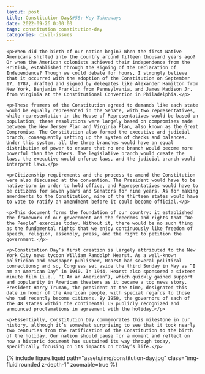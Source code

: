 ```yaml
---
layout: post
title: Constitution Day&#58; Key Takeaways
date: 2022-09-26 0:00:00
tags: constitution constitution-day
categories: civil-issues
---
```


<div>

    <p>When did the birth of our nation begin? When the first Native Americans shifted into the country around fifteen thousand years ago? Or when the American colonists achieved their independence from the British, established through the signing of the Declaration of Independence? Though we could debate for hours, I strongly believe that it occurred with the adoption of the Constitution on September 17, 1787, drafted and signed by delegates like Alexander Hamilton from New York, Benjamin Franklin from Pennsylvania, and James Madison Jr. from Virginia at the Constitutional Convention in Philadelphia.</p>

    <p>These framers of the Constitution agreed to demands like each state would be equally represented in the Senate, with two representatives, while representation in the House of Representatives would be based on population; these resolutions were largely based on compromises made between the New Jersey Plan and Virginia Plan, also known as the Great Compromise. The Constitution also formed the executive and judicial branch, consequently setting up the system of checks and balances. Under this system, all the three branches would have an equal distribution of power to ensure that no one branch would become more powerful than the others. The legislative branch would create the laws, the executive would enforce laws, and the judicial branch would interpret laws.</p> 

    <p>Citizenship requirements and the process to amend the Constitution were also discussed at the convention. The President would have to be native-born in order to hold office, and Representatives would have to be citizens for seven years and Senators for nine years. As for making amendments to the Constitution, nine of the thirteen states would have to vote to ratify an amendment before it could become official.</p>

    <p>This document forms the foundation of our country: it established the framework of our government and the freedoms and rights that “We the People” exercise today. Without it, there would be no such thing as the fundamental rights that we enjoy continuously like freedom of speech, religion, assembly, press, and the right to petition the government.</p>

    <p>Constitution Day’s first creation is largely attributed to the New York City news tycoon William Randolph Hearst. As a well-known politician and newspaper publisher, Hearst had several political connections; and so, Congress set aside the third Sunday in May as “I am an American Day” in 1940. In 1944, Hearst also sponsored a sixteen minute film (i.e., “I Am an American”), which quickly gained support and popularity in American theaters as it became a top news story.  President Harry Truman, the president at the time, designated this date in honor of the American people, with special regards to those who had recently become citizens. By 1950, the governors of each of the 48 states within the continental US publicly recognized and announced proclamations in agreement with the holiday.</p> 

    <p>Essentially, Constitution Day commemorates this milestone in our history, although it’s somewhat surprising to see that it took nearly two centuries from the ratification of the Constitution to the birth of the holiday. Our nation should pause for a moment and reflect on how a historic document has sustained its way through today, specifically focusing on its impacts on today’s life.</p>

</div>

<div class="row mt-3">
    <div class="col-sm mt-3 mt-md-0">
        {% include figure.liquid path="assets/img/constitution-day.jpg" class="img-fluid rounded z-depth-1" zoomable=true %}
    </div>
</div>